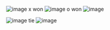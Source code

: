 
![image](https://github.com/Mukilan-Gunasekaran/Tic-Tac-Toe-Game/assets/118257070/08a62e46-e20f-43bc-adbd-a9b311a2e73c)
x won
![image](https://github.com/Mukilan-Gunasekaran/Tic-Tac-Toe-Game/assets/118257070/18b732b3-b057-4851-b2f3-e4a4fccdcf94)
o won
![image](https://github.com/Mukilan-Gunasekaran/Tic-Tac-Toe-Game/assets/118257070/e9cfa26d-8e12-42ec-a902-b5785a5203d1)

![image](https://github.com/Mukilan-Gunasekaran/Tic-Tac-Toe-Game/assets/118257070/82ae3fef-6543-4627-b8cf-f537a8887546)
tie
![image](https://github.com/Mukilan-Gunasekaran/Tic-Tac-Toe-Game/assets/118257070/f0d27e80-42cb-4b21-a903-20fbb0666ef2)
